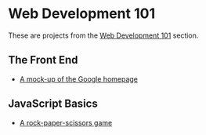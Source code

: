 # Web Development 101

These are projects from the [Web Development 101](https://www.theodinproject.com/courses/web-development-101) section.

## The Front End

* [A mock-up of the Google homepage](google-homepage)

## JavaScript Basics

* [A rock-paper-scissors game](rock-paper-scissors)
